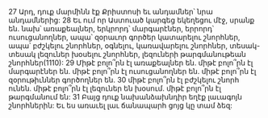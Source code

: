 27 Արդ, դուք մարմինն էք Քրիստոսի եւ անդամներ՝ նրա անդամներից: 28 Եւ ում որ Աստուած կարգեց եկեղեցու մէջ, սրանք են. նախ՝ առաքեալներ, երկրորդ՝ մարգարէներ, երրորդ՝ ուսուցանողներ, ապա՝ զօրաւոր գործեր կատարելու շնորհներ, ապա՝ բժշկելու շնորհներ, օգնելու, կառավարելու շնորհներ, տեսակ-տեսակ լեզուներ խօսելու շնորհներ, լեզուների թարգմանութեան շնորհներ(1110): 29 Միթէ բոլո՞րն էլ առաքեալներ են. միթէ բոլո՞րն էլ մարգարէներ են. միթէ բոլո՞րն էլ ուսուցանողներ են. միթէ բոլո՞րն էլ զօրութիւններ գործողներ են. 30 միթէ բոլո՞րն էլ բժշկելու շնորհ ունեն. միթէ բոլո՞րն էլ լեզուներ են խօսում. միթէ բոլո՞րն էլ թարգմանում են:
31 Բայց դուք նախանձախնդիր եղէք լաւագոյն շնորհներին: Եւ ես առաւել լաւ ճանապարհ ցոյց կը տամ ձեզ:
